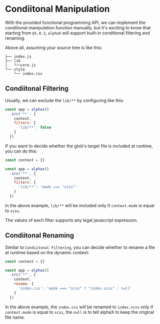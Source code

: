 # Condiitonal Manipulation

With the provided functional programming API, we can implement the conditional manipulation function manually, but it's exciting to know that starting from `@1.0.3`, `alphaX` will support built-in conditional filtering and renaming.

Above all, assuming your source tree is like this:

```
├── index.js
├── lib
│   └──core.js
└── style
    └── index.css
```

## Condiitonal Filtering

Usually, we can exclude the `lib/**` by configuring like this:

```js
const app = alphax()
  .src('**', {
    context,
    filters: {
      'lib/**': false
    }
  })
```

If you want to decide whether the glob's target file is included at runtime, you can do this:

```js
const context = {}

const app = alphax()
  .src('**', {
    context,
    filters: {
      'lib/**': 'mode === "scss"'
    }
  })
```

In the above example, `lib/**` will be included only if `context.mode` is equal to `scss`.


<p class="tip">
  The values of each filter supports any legal javascript expression.
</p>

## Condiitonal Renaming

Similar to `Condiitonal Filtering`, you can decide whether to rename a file at runtime based on the dynamic context:

```js
const context = {}

const app = alphax()
  .src('**', {
    context,
    rename: {
      'index.css': 'mode === "scss" ? "index.scss" : null'
    }
  })
```

In the above example, the `index.css` will be renamed to `index.scss` only if `context.mode` is equal to `scss`, the `null` is to tell alphaX to keep the original file name.




